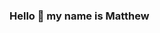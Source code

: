 ### Hello 👋 my name is Matthew

<!--
**MatthewTess/MatthewTess** is a ✨ _special_ ✨ repository because its `README.md` (this file) appears on your GitHub profile.

Here are some ideas to get you started:

- 🔭 I’m currently working on ...
- 🌱 I’m currently learning PHP and SQL
- 👯 I’m looking to collaborate on ...
- 🤔 I’m looking for help with Rust
- 💬 Ask me about ...
- 📫 How to reach me: ...
- 😄 Pronouns: ...
- ⚡ Fun fact: ...
-->
